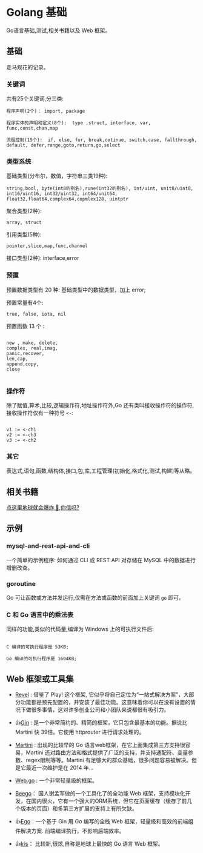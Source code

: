 # Golang 基础
Go语言基础,测试,相关书籍以及 Web 框架。
## 基础
走马观花的记录。
### 关键词

共有25个关键词,分三类:
```
程序声明(2个)： import, package

程序实体的声明和定义(8个):  type ,struct, interface, var, func,const,chan,map

流程控制(15个):  if, else, for, break,cotinue, switch,case, fallthrough, default, defer,range,goto,return,go,select

```

### 类型系统

基础类型(分布尔，数值，字符串三类19种): 
```
string,bool, byte(int8的别名),rune(int32的别名), int/uint, unit8/uint8, int16/uint16, int32/uint32, int64/unit64, float32,float64,complex64,copmlex128, uintptr
```

聚合类型(2种):  
```
array, struct
```
引用类型(5种): 
```
pointer,slice,map,func,channel
```

接口类型(2种): interface,error


### 预置

预置数据类型有 20 种: 基础类型中的数据类型，加上  error;

预置常量有4个:
```
true, false, iota, nil
```

预置函数 13 个 : 
```

new , make, delete,
complex, real,imag,
panic,recover,
len,cap,
append,copy,
close


```

### 操作符

除了赋值,算术,比较,逻辑操作符,地址操作符外,Go 还有类叫接收操作符的操作符, 接收操作符仅有一种符号 `<-`:

```

v1 := <-ch1
v2 := <-ch3
v3 := <-ch2

```


### 其它

表达式,语句,函数,结构体,接口,包,库,工程管理(初始化,格式化,测试,构建)等从略。



## 相关书籍

[点这里地球就会爆炸 :panda_face:,你信吗?](https://github.com/suifengtec/go/blob/master/books.md)


## 示例

### mysql-and-rest-api-and-cli

一个简单的示例程序: 如何通过 CLI 或 REST API 对存储在 MySQL 中的数据进行增删改查。

### goroutine

Go 可让函数或方法并发运行,仅需在方法或函数的前面加上关键词 `go` 即可。

### C 和 Go 语言中的乘法表

同样的功能,类似的代码量,编译为 Windows 上的可执行文件后:

```

C 编译的可执行程序是 53KB;

Go 编译的可执行程序是 1604KB;

```

## Web 框架或工具集


* [Revel](https://revel.github.io/) : 借鉴了 Play! 这个框架, 它似乎将自己定位为“一站式解决方案”，大部分功能都是预先配置的，并安装了最佳功能。这意味着你可以在没有设置的情况下做很多事情，这对许多创业公司和小团队来说都很有吸引力。

* :+1:[Gin](https://gin-gonic.github.io/gin/) : 是一个非常简约的、精简的框架，它只包含最基本的功能。据说比 Martini 快 39倍。它使用 httprouter 进行请求处理的。

* [Martini](https://github.com/olebedev/martini) : 出现的比较早的 Go 语言web框架，在它上面集成第三方支持很容易，Martini 还对路由方法和格式提供了广泛的支持，并支持通配符、变量参数、regex限制等等。Martini 有足够大的群众基础，很多问题容易被解决。但是它最近一次维护是在 2014 年...

* [Web.go](https://github.com/hoisie/web) : 一个非常轻量级的框架。
* [Beego](https://beego.me/)： 国人谢孟军做的一个工具化了的全功能 Web 框架，支持模块化开发，在国内很火，它有一个强大的ORM系统，但它在页面缓存（缓存了前几个版本的页面）和多第三方扩展的支持上有所欠缺。
* :+1:[Ego](https://github.com/go-ego/ego)：一个基于 Gin 用 Go 编写的全栈 Web 框架，轻量级和高效的前端组件解决方案. 前端编译执行，不影响后端效率。
* :+1:[Iris](https://github.com/kataras/iris)： 比较新,很炫,自称是地球上最快的 Go 语言 Web 框架。